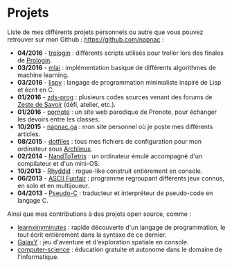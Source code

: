 Projets
=======


Liste de mes différents projets personnels ou autre que vous pouvez retrouver sur mon Github : <https://github.com/napnac> :

- **04/2016** - [trologin](https://github.com/napnac/trologin) : différents scripts utilisés pour troller lors des finales de [Prologin](https://prologin.org/).
- **03/2016** - [mlai](https://github.com/napnac/mlai) : implémentation basique de différents algorithmes de machine learning.
- **03/2016** - [lispy](https://github.com/napnac/lispy) : langage de programmation minimaliste inspiré de Lisp et écrit en C.
- **01/2016** - [zds-prog](https://github.com/napnac/zds-prog) : plusieurs codes sources venant des forums de [Zeste de Savoir](https://zestedesavoir.com/) (défi, atelier, etc.).
- **01/2016** - [pornote](https://github.com/napnac/pornote) : un site web parodique de Pronote, pour échanger les devoirs entre les classes.
- **10/2015** - [napnac.ga](https://github.com/napnac/napnac.ga) : mon site personnel où je poste mes différents articles.
- **08/2015** - [dotfiles](https://github.com/napnac/Dotfiles) : tous mes fichiers de configuration pour mon ordinateur sous [Archlinux](http://archlinux.org/).
- **02/2014** - [NandToTetris](https://github.com/napnac/NandToTetris) : un ordinateur émulé accompagné d'un compilateur et d'un mini-OS.
- **10/2013** - [Rhyddid](https://github.com/napnac/Rhyddid) : rogue-like construit entièrement en console.
- **06/2013** - [ASCII Funfair](https://github.com/napnac/ASCII-Funfair) : programme regroupant différents jeux connus, en solo et en multijoueur.
- **04/2013** - [Pseudo-C](https://github.com/napnac/Pseudo-C) : traducteur et interpréteur de pseudo-code en langage C.

Ainsi que mes contributions à des projets open source, comme :

- [learnxinyminutes](https://github.com/adambard/learnxinyminutes-docs) : rapide découverte d'un langage de programmation, le tout écrit entièrement dans la syntaxe de ce dernier.
- [GalaxY](https://github.com/LeBuG63/GalaxY) : jeu d'aventure et d'exploration spatiale en console.
- [computer-science](https://github.com/open-source-society/computer-science) : éducation gratuite et autonome dans le domaine de l'informatique.
